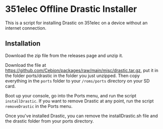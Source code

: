 # 351elec Offline Drastic Installer

This is a script for installing Drastic on 351elec on a device without an internet connection.

## Installation

Download the zip file from the releases page and unzip it.

Download the file at https://github.com/Cebion/packages/raw/main/misc/drastic.tar.gz, put it in the folder ports/drastic in the folder you just unzipped. Then copy everything in the `ports` folder to your `/roms/ports` directory on your SD card.

Boot up your console, go into the Ports menu, and run the script `installDrastic`. If you want to remove Drastic at any point, run the script `removeDrastic` in the Ports menu.

Once you've installed Drastic, you can remove the installDrastic.sh file and the drastic folder from your ports directory.